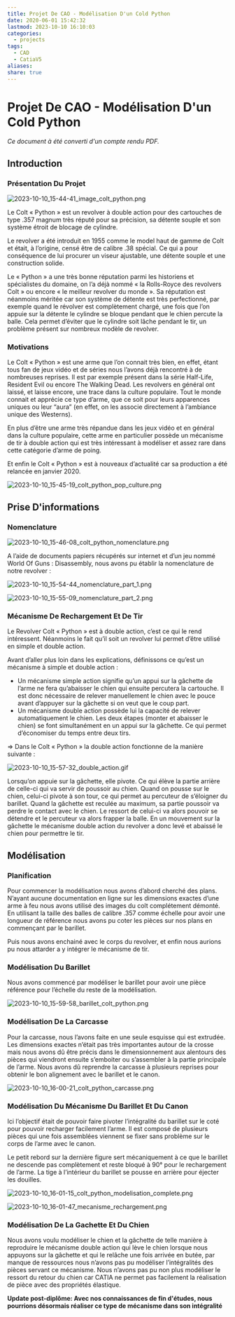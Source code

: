 ```yaml
---
title: Projet De CAO - Modélisation D'un Cold Python
date: 2020-06-01 15:42:32
lastmod: 2023-10-10 16:10:03
categories:
  - projects
tags:
  - CAD
  - CatiaV5
aliases: 
share: true
---
```


# Projet De CAO - Modélisation D'un Cold Python

*Ce document à été converti d'un compte rendu PDF.*

## Introduction

### Présentation Du Projet

![2023-10-10_15-44-41_image_colt_python.png](/images/2023-10-10_15-44-41_image_colt_python.png)

Le Colt « Python » est un revolver à double action pour des cartouches de type .357 magnum très réputé pour sa précision, sa détente souple et son système étroit de blocage de cylindre.

Le revolver a été introduit en 1955 comme le model haut de gamme de Colt et était, à l’origine, censé être de calibre .38 spécial. Ce qui a pour conséquence de lui procurer un viseur ajustable, une détente souple et une construction solide.

Le « Python » a une très bonne réputation parmi les historiens et spécialistes du domaine, on l’a déjà nommé « la Rolls-Royce des revolvers Colt » ou encore « le meilleur revolver du monde ». Sa réputation est néanmoins méritée car son système de détente est très perfectionné, par exemple quand le révolver est complètement chargé, une fois que l’on appuie sur la détente le cylindre se bloque pendant que le chien percute la balle. Cela permet d’éviter que le cylindre soit lâche pendant le tir, un problème présent sur nombreux modèle de revolver.

### Motivations

Le Colt « Python » est une arme que l’on connait très bien, en effet, étant tous fan de jeux vidéo et de séries nous l’avons déjà rencontré à de nombreuses reprises. Il est par exemple présent dans la série Half-Life, Resident Evil ou encore The Walking Dead. Les revolvers en général ont laissé, et laisse encore, une trace dans la culture populaire. Tout le monde connait et apprécie ce type d’arme, que ce soit pour leurs apparences uniques ou leur “aura” (en effet, on les associe directement à l’ambiance unique des Westerns).

En plus d’être une arme très répandue dans les jeux vidéo et en général dans la culture populaire, cette arme en particulier possède un mécanisme de tir à double action qui est très intéressant à modéliser et assez rare dans cette catégorie d’arme de poing.

Et enfin le Colt « Python » est à nouveaux d’actualité car sa production a été relancée en janvier 2020.

![2023-10-10_15-45-19_colt_python_pop_culture.png](/images/2023-10-10_15-45-19_colt_python_pop_culture.png)

## Prise D'informations

### Nomenclature

![2023-10-10_15-46-08_colt_python_nomenclature.png](/images/2023-10-10_15-46-08_colt_python_nomenclature.png)

A l’aide de documents papiers récupérés sur internet et d’un jeu nommé World Of Guns : Disassembly, nous avons pu établir la nomenclature de notre revolver :

![2023-10-10_15-54-44_nomenclature_part_1.png](/images/2023-10-10_15-54-44_nomenclature_part_1.png)

![2023-10-10_15-55-09_nomenclature_part_2.png](/images/2023-10-10_15-55-09_nomenclature_part_2.png)

### Mécanisme De Rechargement Et De Tir

Le Revolver Colt « Python » est à double action, c’est ce qui le rend intéressent. Néanmoins le fait qu’il soit un revolver lui permet d’être utilisé en simple et double action.

Avant d’aller plus loin dans les explications, définissons ce qu’est un mécanisme à simple et double action :

- Un mécanisme simple action signifie qu’un appui sur la gâchette de l’arme ne fera qu’abaisser le chien qui ensuite percutera la cartouche. Il est donc nécessaire de relever manuellement le chien avec le pouce avant d’appuyer sur la gâchette si on veut que le coup part.
- Un mécanisme double action possède lui la capacité de relever automatiquement le chien. Les deux étapes (monter et abaisser le chien) se font simultanément en un appui sur la gâchette. Ce qui permet d’économiser du temps entre deux tirs.

⇒ Dans le Colt « Python » la double action fonctionne de la manière suivante :

![2023-10-10_15-57-32_double_action.gif](/images/2023-10-10_15-57-32_double_action.gif)

Lorsqu’on appuie sur la gâchette, elle pivote. Ce qui élève la partie arrière de celle-ci qui va servir de poussoir au chien. Quand on pousse sur le chien, celui-ci pivote à son tour, ce qui permet au percuteur de s’éloigner du barillet. Quand la gâchette est reculée au maximum, sa partie poussoir va perdre le contact avec le chien. Le ressort de celui-ci va alors pouvoir se détendre et le percuteur va alors frapper la balle. En un mouvement sur la gâchette le mécanisme double action du revolver a donc levé et abaissé le chien pour permettre le tir.

## Modélisation

### Planification

Pour commencer la modélisation nous avons d’abord cherché des plans. N’ayant aucune documentation en ligne sur les dimensions exactes d’une arme à feu nous avons utilisé des images du colt complétement démonté. En utilisant la taille des balles de calibre .357 comme échelle pour avoir une longueur de référence nous avons pu coter les pièces sur nos plans en commençant par le barillet.

Puis nous avons enchainé avec le corps du revolver, et enfin nous aurions pu nous attarder a y intégrer le mécanisme de tir.

### Modélisation Du Barillet

Nous avons commencé par modéliser le barillet pour avoir une pièce référence pour l’échelle du reste de la modélisation.

![2023-10-10_15-59-58_barillet_colt_python.png](/images/2023-10-10_15-59-58_barillet_colt_python.png)

### Modélisation De La Carcasse

Pour la carcasse, nous l’avons faite en une seule esquisse qui est extrudée. Les dimensions exactes n’était pas très importantes autour de la crosse mais nous avons dû être précis dans le dimensionnement aux alentours des pièces qui viendront ensuite s’emboiter ou s’assembler à la partie principale de l’arme. Nous avons dû reprendre la carcasse à plusieurs reprises pour obtenir le bon alignement avec le barillet et le canon.

![2023-10-10_16-00-21_colt_python_carcasse.png](/images/2023-10-10_16-00-21_colt_python_carcasse.png)

### Modélisation Du Mécanisme Du Barillet Et Du Canon

Ici l’objectif était de pouvoir faire pivoter l’intégralité du barillet sur le coté pour pouvoir recharger facilement l’arme. Il est composé de plusieurs pièces qui une fois assemblées viennent se fixer sans problème sur le corps de l’arme avec le canon.

Le petit rebord sur la dernière figure sert mécaniquement à ce que le barillet ne descende pas complètement et reste bloqué à 90° pour le rechargement de l’arme. La tige à l’intérieur du barillet se pousse en arrière pour éjecter les douilles.

![2023-10-10_16-01-15_colt_python_modelisation_complete.png](/images/2023-10-10_16-01-15_colt_python_modelisation_complete.png)

![2023-10-10_16-01-47_mecanisme_rechargement.png](/images/2023-10-10_16-01-47_mecanisme_rechargement.png)

### Modélisation De La Gachette Et Du Chien

Nous avons voulu modéliser le chien et la gâchette de telle manière à reproduire le mécanisme double action qui lève le chien lorsque nous appuyons sur la gâchette et qui le relâche une fois arrivée en butée, par manque de ressources nous n’avons pas pu modéliser l’intégralités des pièces servant ce mécanisme. Nous n’avons pas pu non plus modéliser le ressort du retour du chien car CATIA ne permet pas facilement la réalisation de pièce avec des propriétés élastique.

**Update post-diplôme: Avec nos connaissances de fin d'études, nous pourrions désormais réaliser ce type de mécanisme dans son intégralité**
